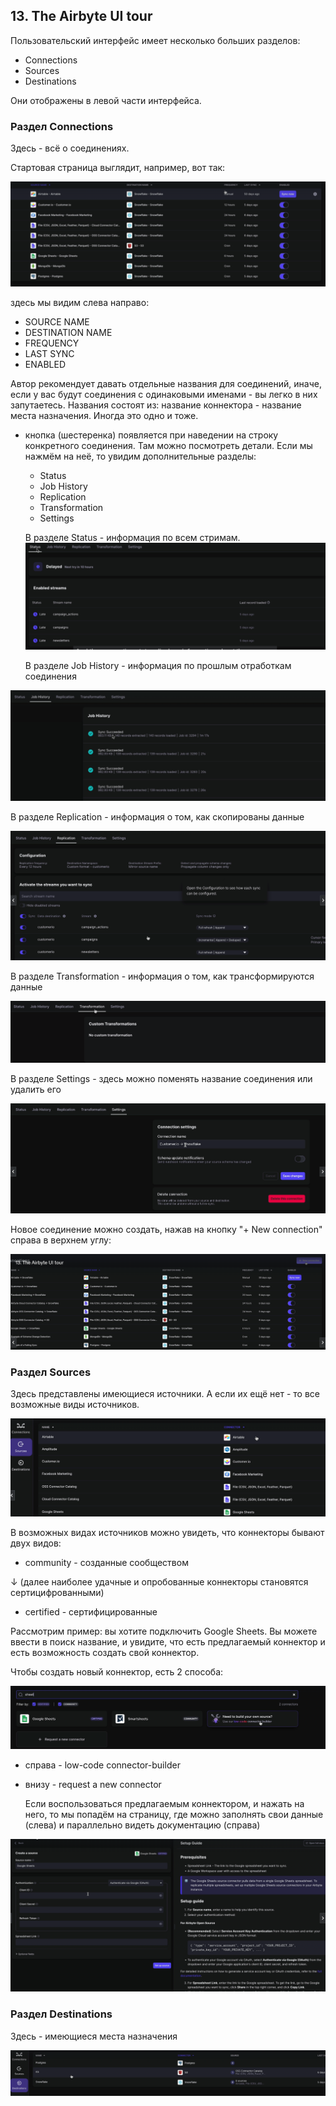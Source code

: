 ## 13. The Airbyte UI tour

Пользовательский интерфейс имеет несколько больших разделов:
- Connections
- Sources
- Destinations

Они отображены в левой части интерфейса.
  
### Раздел Connections

Здесь - всё о соединениях.

Стартовая страница выглядит, например, вот так:

![cover](https://github.com/Malakhova-Natalya/IT_courses/blob/main/The%20Complete%20Hands-on%20Introduction%20to%20Airbyte/26%20-%20UI%20start%20page.png)

здесь мы видим слева направо:
- SOURCE NAME
- DESTINATION NAME
- FREQUENCY
- LAST SYNC
- ENABLED
  
Автор рекомендует давать отдельные названия для соединений, иначе, если у вас будут соединения с одинаковыми именами - вы легко в них запутаетесь.
Названия состоят из: название коннектора - название места назначения. Иногда это одно и тоже.

- кнопка (шестеренка) появляется при наведении на строку конкретного соединения. Там можно посмотреть детали. Если мы нажмём на неё, то увидим дополнительные разделы:

  - Status
  - Job History
  - Replication
  - Transformation
  - Settings

  В разделе Status - информация по всем стримам.
![cover](https://github.com/Malakhova-Natalya/IT_courses/blob/main/The%20Complete%20Hands-on%20Introduction%20to%20Airbyte/27%20-%20details.png)

  В разделе Job History - информация по прошлым отработкам соединения

![cover](https://github.com/Malakhova-Natalya/IT_courses/blob/main/The%20Complete%20Hands-on%20Introduction%20to%20Airbyte/28%20-%20Job%20History.png)

  В разделе Replication - информация о том, как скопированы данные
  
![cover](https://github.com/Malakhova-Natalya/IT_courses/blob/main/The%20Complete%20Hands-on%20Introduction%20to%20Airbyte/29%20-%20Replication.png)

  В разделе Transformation - информация о том, как трансформируются данные

  ![cover](https://github.com/Malakhova-Natalya/IT_courses/blob/main/The%20Complete%20Hands-on%20Introduction%20to%20Airbyte/30%20-%20Transformation.png)

  В разделе Settings - здесь можно поменять название соединения или удалить его

![cover](https://github.com/Malakhova-Natalya/IT_courses/blob/main/The%20Complete%20Hands-on%20Introduction%20to%20Airbyte/31%20-%20Settings.png)

Новое соединение можно создать, нажав на кнопку "+ New connection" справа в верхнем углу:

![cover](https://github.com/Malakhova-Natalya/IT_courses/blob/main/The%20Complete%20Hands-on%20Introduction%20to%20Airbyte/32%20-%20New%20connection.png)

### Раздел Sources

Здесь представлены имеющиеся источники. А если их ещё нет - то все возможные виды источников.

![cover](https://github.com/Malakhova-Natalya/IT_courses/blob/main/The%20Complete%20Hands-on%20Introduction%20to%20Airbyte/33%20-%20Sources.png)

В возможных видах источников можно увидеть, что коннекторы бывают двух видов: 
  - community - созданные сообществом
    
  ↓ (далее наиболее удачные и опробованные коннекторы становятся сертицифрованными)
  
  - certified - сертифицированные

Рассмотрим пример: вы хотите подключить Google Sheets. Вы можете ввести в поиск название, и увидите, что есть предлагаемый коннектор и есть возможность создать свой коннектор.

Чтобы создать новый коннектор, есть 2 способа:

![cover](https://github.com/Malakhova-Natalya/IT_courses/blob/main/The%20Complete%20Hands-on%20Introduction%20to%20Airbyte/35%20-%20two%20ways%20of%20creating%20new%20connector.png)
- справа - low-code connector-builder
- внизу - request a new connector

  Если воспользоваться предлагаемым коннектором, и нажать на него, то мы попадём на страницу, где можно заполнять свои данные (слева) и параллельно видеть документацию (справа)

![cover](https://github.com/Malakhova-Natalya/IT_courses/blob/main/The%20Complete%20Hands-on%20Introduction%20to%20Airbyte/36%20-%20example%20of%20Google%20Sheets.png)

### Раздел Destinations

Здесь -  имеющиеся места назначения

![cover](https://github.com/Malakhova-Natalya/IT_courses/blob/main/The%20Complete%20Hands-on%20Introduction%20to%20Airbyte/34%20-%20Destinations.png)


